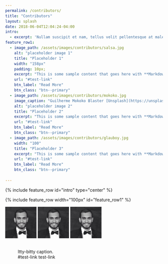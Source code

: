 ```yaml
---
permalink: /contributors/
title: "Contributors"
layout: splash
date: 2018-06-04T12:04:24-04:00
intro:
  - excerpt: 'Nullam suscipit et nam, tellus velit pellentesque at malesuada, enim eaque. Quis nulla, netus tempor in diam gravida tincidunt, *proin faucibus* voluptate felis id sollicitudin. Centered with `type="center"`'
feature_row1:
  - image_path: /assets/images/contributors/salsa.jpg
    alt: "placeholder image 1"
    title: "Placeholder 1"
    width: "158px"
    padding: 10px;
    excerpt: "This is some sample content that goes here with **Markdown** formatting."
    url: "#test-link"
    btn_label: "Read More"
    btn_class: "btn--primary"
  - image_path: /assets/images/contributors/mokoko.jpg
    image_caption: "Guilherme Mokoko Blaster [Unsplash](https://unsplash.com/)"
    alt: "placeholder image 2"
    title: "Placeholder 2"
    excerpt: "This is some sample content that goes here with **Markdown** formatting."
    url: "#test-link"
    btn_label: "Read More"
    btn_class: "btn--primary"
  - image_path: /assets/images/contributors/glauboy.jpg
    width: "100"
    title: "Placeholder 3"
    excerpt: "This is some sample content that goes here with **Markdown** formatting."
    url: "#test-link"
    btn_label: "Read More"
    btn_class: "btn--primary"

---
```


{% include feature_row id="intro" type="center" %}

{% include feature_row width="100px" id="feature_row1" %}

<p float="left">
  <img src="/assets/images/contributors/mokoko.jpg" width="100" />
  <img src="/assets/images/contributors/mokoko.jpg" width="100" />
  <img src="/assets/images/contributors/mokoko.jpg" width="100" />
</p>


<figure style="width: 150px" class="align-left">
  <img src="{{ site.url }}{{ site.baseurl }}/assets/images/contributors/mokoko.jpg" alt="">
  <figcaption>Itty-bitty caption.</figcaption>
  <url>#test-link</url>
    <btn_label>test-link</btn_label>
</figure>
